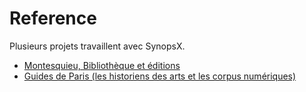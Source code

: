 # Reference

Plusieurs projets travaillent avec SynopsX.

- [Montesquieu, Bibliothèque et éditions](http://montesquieu.huma-num.fr)
- [Guides de Paris (les historiens des arts et les corpus numériques)](http://www.passes-present.eu/fr/les-projets-de-recherche/connaissance-active-du-passe/guides-de-paris-les-historiens-des-arts-et-les)
